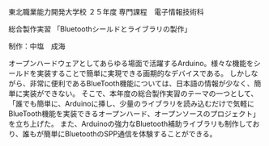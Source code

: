 東北職業能力開発大学校
２５年度
専門課程　電子情報技術科

総合製作実習
「Bluetoothシールドとライブラリの製作」

制作：中塩　成海

オープンハードウェアとしてあらゆる場面で活躍するArduino。様々な機能をシールドを実装することで簡単に実現できる画期的なデバイスである。
しかしながら、非常に便利であるBlueTooth機能については、日本語の情報が少なく、簡単に実装ができない。
そこで、本年度の総合製作実習のテーマの一つとして、「誰でも簡単に、Arduinoに挿し、少量のライブラリを読み込むだけで気軽にBlueTooth機能を実装できるオープンハード、オープンソースのプロジェクト」を立ち上げた。
また、Arduinoの強力なBluetooth補助ライブラリも制作しており、誰もが簡単にBluetoothのSPP通信を体験することができる。
